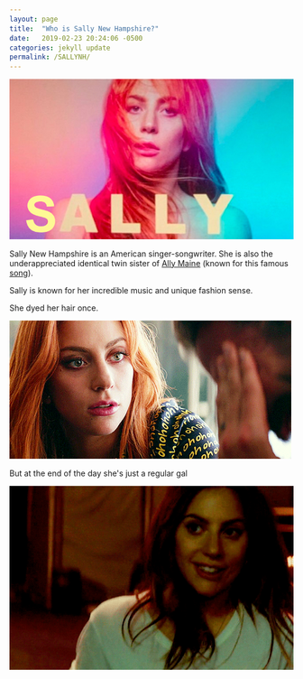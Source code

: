 ```yaml
---
layout: page
title:  "Who is Sally New Hampshire?"
date:   2019-02-23 20:24:06 -0500
categories: jekyll update
permalink: /SALLYNH/
---
```

![sally-poster](/assets/sally-poster.jpg)

Sally New Hampshire is an American singer-songwriter. She is also the underappreciated identical twin sister of [Ally Maine](http://time.com/5494138/lady-gaga-billboard/) (known for this famous [song](https://www.youtube.com/watch?v=bo_efYhYU2A)). 

Sally is known for her incredible music and unique fashion sense. 

<!-- ![sally-stage](/assets/sally-stage.jpg) -->

She dyed her hair once. 

![hair](/assets/hair.gif)


But at the end of the day she's just a regular gal

![walking](/assets/walking-away.gif)

<!-- 
<button type="button" onclick="alert('You are officially a real fan!!')">Click Here to Join Sally's Fan Club</button>


 -->
